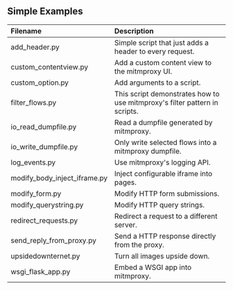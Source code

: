 ## Simple Examples

| Filename                       | Description                                                                  |
| :----------------------------- | :--------------------------------------------------------------------------- |
| add_header.py                  | Simple script that just adds a header to every request.                      |
| custom_contentview.py          | Add a custom content view to the mitmproxy UI.                               |
| custom_option.py               | Add arguments to a script.                                                   |
| filter_flows.py                | This script demonstrates how to use mitmproxy's filter pattern in scripts.   |
| io_read_dumpfile.py            | Read a dumpfile generated by mitmproxy.                                      |
| io_write_dumpfile.py           | Only write selected flows into a mitmproxy dumpfile.                         |
| log_events.py                  | Use mitmproxy's logging API.                                                 |
| modify_body_inject_iframe.py   | Inject configurable iframe into pages.                                       |
| modify_form.py                 | Modify HTTP form submissions.                                                |
| modify_querystring.py          | Modify HTTP query strings.                                                   |
| redirect_requests.py           | Redirect a request to a different server.                                    |
| send_reply_from_proxy.py       | Send a HTTP response directly from the proxy.                                |
| upsidedownternet.py            | Turn all images upside down.                                                 |
| wsgi_flask_app.py              | Embed a WSGI app into mitmproxy.                                             |
